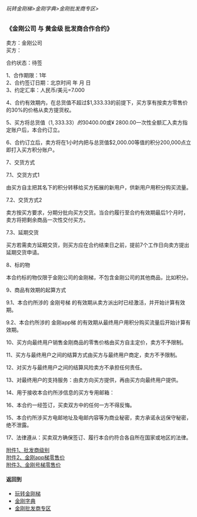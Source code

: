 ###### 玩转金刚梯>金刚字典>金刚批发商专区>
### 《金刚公司 与 黄金级 批发商合作合约》
卖方：金刚公司<br>
买方：           

合约状态：待签

1、合作期限：1年<br>
2、合约签订日期：北京时间 年 月 日<br>
3、约定汇率：人民币/美元=7.000<br>

4、合约有效期内，在总货值不超过$1,333.33的前提下，买方享有按卖方零售价的30%的价格从卖方提货权。

5、买方将总货值（$1,333.33）的30%即$400.00或¥ 2800.00一次性全额汇入卖方指定账户后，本合约订立。

6、合约订立后，卖方将在1小时内把与总货值$2,000.00等值的积分200,000点立即打入买方积分账户。

7、交货方式

7.1、交货方式1

由买方自主把其名下的积分转移给买方拓展的新用户，供新用户用积分购买流量。

7.2、交货方式2

卖方按买方要求，分期分批向买方交货。当合约履行至合约有效期最后1个月时，卖方将把剩余商品一次性交付买方。

7.3、延期交货

买方若需卖方延期交货，则买方应在合约结束日之前，提前7个工作日向卖方提出延期交货申请。

8、标的物

本合约标的物仅限于金刚公司的金刚梯，不包含金刚公司的其他商品，比如积分。

9、商品有效期的起算方式

9.1、本合约所涉的 金刚号梯 的有效期从卖方派出时已经激活，并开始计算有效期。

9.2、本合约所涉的 金刚app梯 的有效期从最终用户用积分购买流量后开始计算有效期。

10、买方向最终用户销售金刚商品的零售价格由买方自主定价，卖方不予限制。

11、买方与最终用户之间的结算方式由买方与最终用户商定，卖方不予限制。

12、对买方与最终用户之间的结算风险卖方不承担任何责任。

13、对最终用户的支持服务：由卖方向买方提供，再由买方向最终用户提供。

14、用于接收本合约所涉信息的买方专用邮箱：

16、本合约一经签订，买卖双方中的任何一方不得反悔。

15、本合约所涉买方电邮地址及电邮内容等为商业秘密，卖方承诺永远保守秘密，绝不泄露。

17、法律遵从：买卖双方确保签订、履行本合约符合各自所在国家或地区的法律。

[附件1、批发商级别](https://github.com/a2zitpro/web/blob/master/LadderFree/kkDictionary/KKWholesalersZone/KKWholesalerClassification.md) <br>
[附件2、金刚app梯零售价](https://github.com/a2zitpro/web/blob/master/LadderFree/kkDictionary/KKDatatrafficPriceOfLadderAPP.md) <br>
[附件3、金刚号梯零售价](https://github.com/a2zitpro/web/blob/master/LadderFree/kkDictionary/KKDatatrafficPriceOfLadderKKID.md) <br>



#### 返回到
- [玩转金刚梯](https://github.com/a2zitpro/web/blob/master/LadderFree/A.md)
- [金刚字典](https://github.com/a2zitpro/web/blob/master/LadderFree/kkDictionary/KKDictionary.md)
- [金刚批发商专区](https://github.com/a2zitpro/web/blob/master/LadderFree/kkDictionary/KKWholesalersZone.md)
